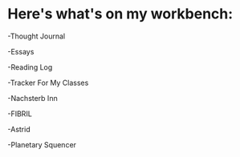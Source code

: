# Here's what's on my workbench:

-Thought Journal

-Essays

-Reading Log

-Tracker For My Classes

-Nachsterb Inn

-FIBRIL

-Astrid

-Planetary Squencer

